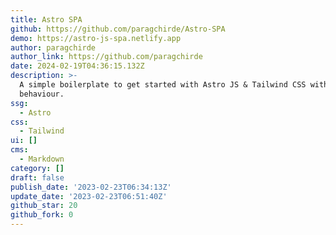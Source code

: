 ```yaml
---
title: Astro SPA
github: https://github.com/paragchirde/Astro-SPA
demo: https://astro-js-spa.netlify.app
author: paragchirde
author_link: https://github.com/paragchirde
date: 2024-02-19T04:36:15.132Z
description: >-
  A simple boilerplate to get started with Astro JS & Tailwind CSS with SPA
  behaviour.
ssg:
  - Astro
css:
  - Tailwind
ui: []
cms:
  - Markdown
category: []
draft: false
publish_date: '2023-02-23T06:34:13Z'
update_date: '2023-02-23T06:51:40Z'
github_star: 20
github_fork: 0
---
```

